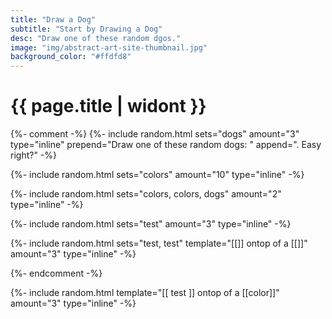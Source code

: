 ```yaml
---
title: "Draw a Dog"
subtitle: "Start by Drawing a Dog"
desc: "Draw one of these random dgos."
image: "img/abstract-art-site-thumbnail.jpg"
background_color: "#ffdfd8"
---
```

# {{ page.title | widont }}

{%- comment -%}
{%- include random.html sets="dogs" amount="3" type="inline" prepend="Draw one of these random dogs: " append=". Easy right?" -%}

{%- include random.html sets="colors" amount="10" type="inline" -%}

{%- include random.html sets="colors, colors, dogs" amount="2" type="inline" -%}

{%- include random.html sets="test" amount="3" type="inline" -%}

{%- include random.html sets="test, test" template="[[]] ontop of a [[]]" amount="3" type="inline" -%}

{%- endcomment -%}

{%- include random.html template="[[ test ]] ontop of a [[color]]" amount="3" type="inline" -%}